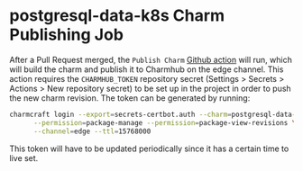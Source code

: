 # postgresql-data-k8s Charm Publishing Job

After a Pull Request merged, the ``Publish Charm`` [Github action](../.github/workflows/publish.yaml) will run, which will build the charm and publish it to Charmhub on the edge channel. This action requires the ``CHARMHUB_TOKEN`` repository secret (Settings > Secrets > Actions > New repository secret) to be set up in the project in order to push the new charm revision. The token can be generated by running:

```bash
charmcraft login --export=secrets-certbot.auth --charm=postgresql-data-k8s \
      --permission=package-manage --permission=package-view-revisions \
      --channel=edge --ttl=15768000
```

This token will have to be updated periodically since it has a certain time to live set.
